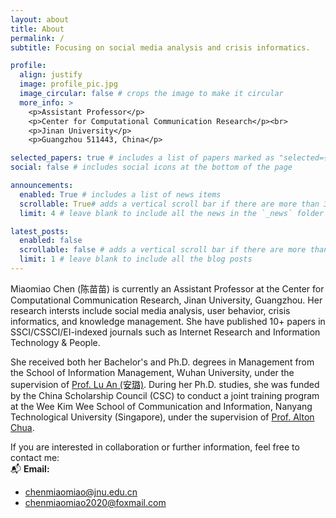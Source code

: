 ```yaml
---
layout: about
title: About
permalink: /
subtitle: Focusing on social media analysis and crisis informatics.

profile:
  align: justify
  image: profile_pic.jpg
  image_circular: false # crops the image to make it circular
  more_info: >
    <p>Assistant Professor</p>
    <p>Center for Computational Communication Research</p><br>
    <p>Jinan University</p>
    <p>Guangzhou 511443, China</p>

selected_papers: true # includes a list of papers marked as "selected={true}"
social: false # includes social icons at the bottom of the page

announcements:
  enabled: True # includes a list of news items
  scrollable: True# adds a vertical scroll bar if there are more than 3 news items
  limit: 4 # leave blank to include all the news in the `_news` folder

latest_posts:
  enabled: false
  scrollable: false # adds a vertical scroll bar if there are more than 3 new posts items
  limit: 1 # leave blank to include all the blog posts
---
```

Miaomiao Chen (陈苗苗) is currently an Assistant Professor at the Center for Computational Communication Research, Jinan University, Guangzhou. Her research intersts include social media analysis, user behavior, crisis informatics, and  knowledge management. She have published 10+ papers in SSCI/CSSCI/EI-indexed journals such as Internet Research and Information Technology & People.

She received both her Bachelor's and Ph.D. degrees in Management from the School of Information Management, Wuhan University, under the supervision of [Prof. Lu An (安璐)](https://simjwz.whu.edu.cn/info/1050/4936.htm). During her Ph.D. studies, she was funded by the China Scholarship Council (CSC) to conduct a joint training program at the Wee Kim Wee School of Communication and Information, Nanyang Technological University (Singapore), under the supervision of [Prof. Alton Chua](https://www.ntu.edu.sg/research/faculty-directory/detail/Alton-Chua-Yeow-Kuan).

If you are interested in collaboration or further information, feel free to contact me:<br>
📬 **Email:**  
- [chenmiaomiao@jnu.edu.cn](mailto:chenmiaomiao@jnu.edu.cn)  
- [chenmiaomiao2020@foxmail.com](mailto:chenmiaomiao2020@foxmail.com)

